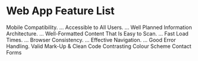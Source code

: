 Web App Feature List
=============================


Mobile Compatibility. ...
Accessible to All Users. ...
Well Planned Information Architecture. ...
Well-Formatted Content That Is Easy to Scan. ...
Fast Load Times. ...
Browser Consistency. ...
Effective Navigation. ...
Good Error Handling.
Valid Mark-Up & Clean Code
Contrasting Colour Scheme
Contact Forms